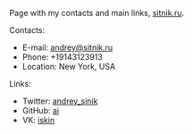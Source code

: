 Page with my contacts and main links, [sitnik.ru](https://sitnik.ru).

Contacts:
* E-mail: andrey@sitnik.ru
* Phone: +19143123913
* Location: New York, USA

Links:
* Twitter: [andrey_sinik](https://twitter.com/andrey_sitnik)
* GitHub: [ai](https://github.com/ai)
* VK: [iskin](https://vk.com/iskin)
